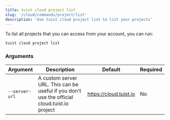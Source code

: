 ```yaml
---
title: tuist cloud project list
slug: '/cloud/commands/project/list'
description: 'Use tuist cloud project list to list your projects'
---
```


To list all projects that you can access from your account, you can run:
```sh
tuist cloud project list
``` 


### Arguments

| Argument | Description | Default | Required |
| -------- | ----------- | ------- | -------- |
| `--server-url` | A custom server URL. This can be useful if you don't use the official cloud.tuist.io project | https://cloud.tuist.io  | No |